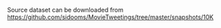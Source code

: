 Source dataset can be downloaded from 
https://github.com/sidooms/MovieTweetings/tree/master/snapshots/10K
